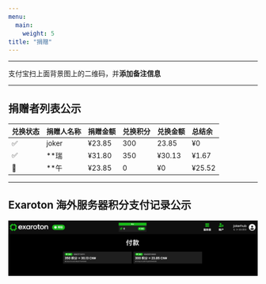 ```yaml
---
menu: 
  main:
    weight: 5
title: "捐赠"
---
```


---

支付宝扫上面背景图上的二维码，并**添加备注信息**

---

## 捐赠者列表公示

|兑换状态|捐赠人名称|捐赠金额|兑换积分|兑换金额|总结余
|:---|:------|:-----|:-------|:----|:---
|✅|joker|¥23.85|300|23.85|¥0
|✅|**瑞|¥31.80|350|¥30.13|¥1.67
|🚧|**午|¥23.85|0|¥0|¥25.52

---

## Exaroton 海外服务器积分支付记录公示

![exaroton server payment log](/images/server/exaroton_score.png)